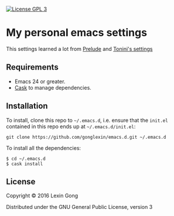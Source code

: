 [![License GPL 3][badge-license]](http://www.gnu.org/licenses/gpl-3.0.txt)

# My personal emacs settings

This settings learned a lot from [Prelude](https://github.com/bbatsov/prelude) and [Tonini's settings](https://github.com/tonini/emacs.d)

## Requirements

* Emacs 24 or greater.
* [Cask](https://github.com/cask/cask) to manage dependencies.

## Installation

To install, clone this repo to `~/.emacs.d`, i.e. ensure that the `init.el` contained in this repo ends up at `~/.emacs.d/init.el`:

```shell
git clone https://github.com/gonglexin/emacs.d.git ~/.emacs.d
```

To install all the dependencies:

```shell
$ cd ~/.emacs.d
$ cask install
```

## License

Copyright © 2016 Lexin Gong

Distributed under the GNU General Public License, version 3

[badge-license]: https://img.shields.io/badge/license-GPL_3-green.svg
